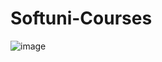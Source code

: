 # Softuni-Courses
![image](https://user-images.githubusercontent.com/105799435/170989015-3b6f7d34-d3fb-4d86-9c30-7250258475c7.png)
